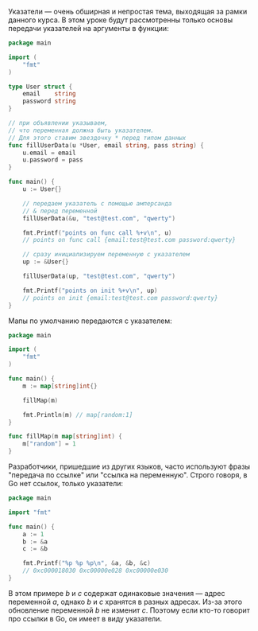 
Указатели — очень обширная и непростая тема, выходящая за рамки данного курса. В этом уроке будут рассмотренны только основы передачи указателей на аргументы в функции:

```go
package main

import (
	"fmt"
)

type User struct {
	email    string
	password string
}

// при объявлении указываем,
// что переменная должна быть указателем.
// Для этого ставим звездочку * перед типом данных
func fillUserData(u *User, email string, pass string) {
	u.email = email
	u.password = pass
}

func main() {
	u := User{}

	// передаем указатель с помощью амперсанда
	// & перед переменной
	fillUserData(&u, "test@test.com", "qwerty")

	fmt.Printf("points on func call %+v\n", u)
	// points on func call {email:test@test.com password:qwerty}

	// сразу инициализируем переменную с указателем
	up := &User{}

	fillUserData(up, "test@test.com", "qwerty")

	fmt.Printf("points on init %+v\n", up)
	// points on init {email:test@test.com password:qwerty}
}

```

Мапы по умолчанию передаются с указателем:

```go
package main

import (
	"fmt"
)

func main() {
	m := map[string]int{}

	fillMap(m)

	fmt.Println(m) // map[random:1]
}

func fillMap(m map[string]int) {
	m["random"] = 1
}
```

Разработчики, пришедшие из других языков, часто используют фразы "передача по ссылке" или "ссылка на переменную". Строго говоря, в Go нет ссылок, только указатели:

```go
package main

import "fmt"

func main() {
	a := 1
	b := &a
	c := &b

	fmt.Printf("%p %p %p\n", &a, &b, &c)
	// 0xc000018030 0xc00000e028 0xc00000e030
}
```

В этом примере *b* и *c* содержат одинаковые значения — адрес переменной *a*, однако *b* и *c* хранятся в разных адресах. Из-за этого обновление переменной *b* не изменит *c*. Поэтому если кто-то говорит про ссылки в Go, он имеет в виду указатели.
